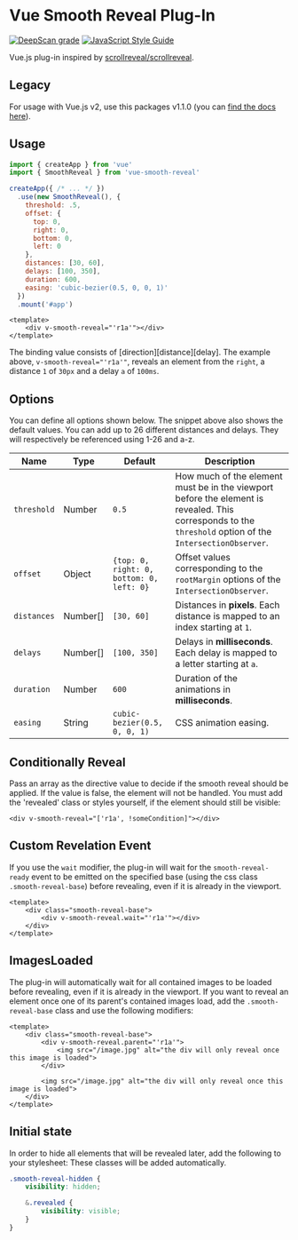 # Vue Smooth Reveal Plug-In

[![DeepScan grade](https://deepscan.io/api/teams/11039/projects/14032/branches/250987/badge/grade.svg)](https://deepscan.io/dashboard#view=project&tid=11039&pid=14032&bid=250987)
[![JavaScript Style Guide](https://img.shields.io/badge/code_style-standard-brightgreen.svg)](https://standardjs.com)

Vue.js plug-in inspired by [scrollreveal/scrollreveal](https://github.com/scrollreveal/scrollreveal).

## Legacy

For usage with Vue.js v2, use this packages v1.1.0 (you can [find the docs here](https://github.com/barthy-koeln/vue-smooth-reveal/tree/1500defa884f480f2225a673bd6c710cb99281cb)).

## Usage

```js
import { createApp } from 'vue'
import { SmoothReveal } from 'vue-smooth-reveal'

createApp({ /* ... */ })
  .use(new SmoothReveal(), {
    threshold: .5,
    offset: {
      top: 0,
      right: 0,
      bottom: 0,
      left: 0
    },
    distances: [30, 60],
    delays: [100, 350],
    duration: 600,
    easing: 'cubic-bezier(0.5, 0, 0, 1)'
  })
  .mount('#app')
```

```vue
<template>
    <div v-smooth-reveal="'r1a'"></div>
</template>
```

The binding value consists of \[direction\]\[distance\]\[delay\].
The example above, `v-smooth-reveal="'r1a'"`, reveals an element from the `right`, a distance `1` of `30px` and a delay `a` of `100ms`.

## Options

You can define all options shown below. The snippet above also shows the default values.
You can add up to 26 different distances and delays. They will respectively be referenced using 1-26 and a-z.

| Name        | Type     | Default                                  | Description                                                                                                                                                |
|-------------|----------|------------------------------------------|------------------------------------------------------------------------------------------------------------------------------------------------------------|
| `threshold` | Number   | `0.5`                                    | How much of the element must be in the viewport before the element is revealed. This corresponds to the  `threshold` option of the `IntersectionObserver`. |
| `offset`    | Object   | `{top: 0, right: 0, bottom: 0, left: 0}` | Offset values corresponding to the `rootMargin` options of the `IntersectionObserver`.                                                                     |
| `distances` | Number[] | `[30, 60]`                               | Distances in **pixels**. Each distance is mapped to an index starting at `1`.                                                                              |
| `delays`    | Number[] | `[100, 350]`                             | Delays in **milliseconds**. Each delay is mapped to a letter starting at `a`.                                                                              |
| `duration`  | Number   | `600`                                    | Duration of the animations in **milliseconds**.                                                                                                            |
| `easing`    | String   | `cubic-bezier(0.5, 0, 0, 1)`             | CSS animation easing.                                                                                                                                      |

## Conditionally Reveal

Pass an array as the directive value to decide if the smooth reveal should be applied.
If the value is false, the element will not be handled.
You must add the 'revealed' class or styles yourself, if the element should still be visible:

```Vue
<div v-smooth-reveal="['r1a', !someCondition]"></div>
```

## Custom Revelation Event

If you use the `wait` modifier, the plug-in will wait for the `smooth-reveal-ready` event to be emitted on the specified base (using the css class `.smooth-reveal-base`) before revealing, even if it is already in the viewport.

```Vue
<template>
    <div class="smooth-reveal-base">
        <div v-smooth-reveal.wait="'r1a'"></div>
    </div>
</template>
```

## ImagesLoaded

The plug-in will automatically wait for all contained images to be loaded before revealing, even if it is already in the viewport.
If you want to reveal an element once one of its parent's contained images load, add the `.smooth-reveal-base` class and use the following modifiers:

```Vue
<template>
    <div class="smooth-reveal-base">
        <div v-smooth-reveal.parent="'r1a'">
            <img src="/image.jpg" alt="the div will only reveal once this image is loaded">
        </div>

        <img src="/image.jpg" alt="the div will only reveal once this image is loaded">
    </div>
</template>
```

## Initial state

In order to hide all elements that will be revealed later, add the following to your stylesheet:
These classes will be added automatically.

```SCSS
.smooth-reveal-hidden {
    visibility: hidden;

    &.revealed {
        visibility: visible;
    }
}
```
